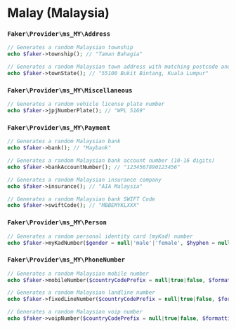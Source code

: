 # Malay (Malaysia)

### `Faker\Provider\ms_MY\Address`

```php
// Generates a random Malaysian township
echo $faker->township(); // "Taman Bahagia"

// Generates a random Malaysian town address with matching postcode and state
echo $faker->townState(); // "55100 Bukit Bintang, Kuala Lumpur"
```

### `Faker\Provider\ms_MY\Miscellaneous`

```php
// Generates a random vehicle license plate number
echo $faker->jpjNumberPlate(); // "WPL 5169"
```

### `Faker\Provider\ms_MY\Payment`

```php
// Generates a random Malaysian bank
echo $faker->bank(); // "Maybank"

// Generates a random Malaysian bank account number (10-16 digits)
echo $faker->bankAccountNumber(); // "1234567890123456"

// Generates a random Malaysian insurance company
echo $faker->insurance(); // "AIA Malaysia"

// Generates a random Malaysian bank SWIFT Code
echo $faker->swiftCode(); // "MBBEMYKLXXX"
```

### `Faker\Provider\ms_MY\Person`

```php
// Generates a random personal identity card (myKad) number
echo $faker->myKadNumber($gender = null|'male'|'female', $hyphen = null|true|false); // "710703471796"
```

### `Faker\Provider\ms_MY\PhoneNumber`

```php
// Generates a random Malaysian mobile number
echo $faker->mobileNumber($countryCodePrefix = null|true|false, $formatting = null|true|false); // "+6012-705 3767"

// Generates a random Malaysian landline number
echo $faker->fixedLineNumber($countryCodePrefix = null|true|false, $formatting = null|true|false); // "03-7112 0455"

// Generates a random Malaysian voip number
echo $faker->voipNumber($countryCodePrefix = null|true|false, $formatting = null|true|false); // "015-458 7099"
```
